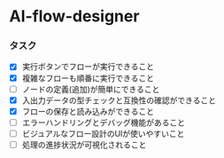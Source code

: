 # AI-flow-designer

### タスク

- [x] 実行ボタンでフローが実行できること
- [x] 複雑なフローも順番に実行できること
- [ ] ノードの定義(追加)が簡単にできること
- [x] 入出力データの型チェックと互換性の確認ができること
- [x] フローの保存と読み込みができること
- [ ] エラーハンドリングとデバッグ機能があること
- [ ] ビジュアルなフロー設計のUIが使いやすいこと
- [ ] 処理の進捗状況が可視化されること
